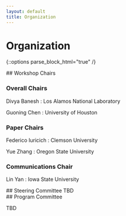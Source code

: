 ```yaml
---
layout: default
title: Organization
---
```


# Organization

{::options parse_block_html="true" /}

<div class="left">
## Workshop Chairs

### Overall Chairs

Divya Banesh
: Los Alamos National Laboratory


Guoning Chen
: University of Houston

### Paper Chairs

Federico Iuricich
: Clemson University

Yue Zhang
: Oregon State University 
  
### Communications Chair
  
Lin Yan
: Iowa State University
</div>

<div class="right">
## Steering Committee
TBD

</div>
<div class="left">
## Program Committee

TBD
 
</div>


